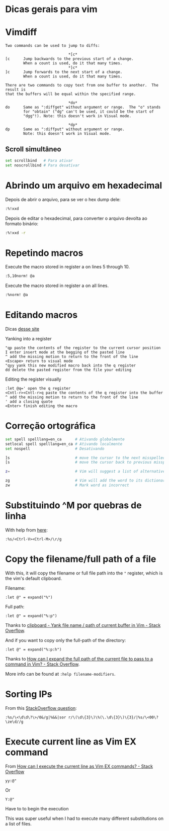 # Dicas gerais para vim

# Vimdiff

    Two commands can be used to jump to diffs:

                                *[c*
    [c		Jump backwards to the previous start of a change.
            When a count is used, do it that many times.
                                *]c*
    ]c		Jump forwards to the next start of a change.
            When a count is used, do it that many times.

    There are two commands to copy text from one buffer to another.  The result is
    that the buffers will be equal within the specified range.

                                *do*
    do		Same as ":diffget" without argument or range.  The "o" stands
            for "obtain" ("dg" can't be used, it could be the start of
            "dgg"!). Note: this doesn't work in Visual mode.

                                *dp*
    dp		Same as ":diffput" without argument or range.
            Note: this doesn't work in Visual mode.

## Scroll simultâneo

~~~ Bash
set scrollbind   # Para ativar
set noscrollbind # Para desativar
~~~

# Abrindo um arquivo em hexadecimal

Depois de abrir o arquivo, para se ver o hex dump dele:

~~~ Bash
:%!xxd
~~~

Depois de editar o hexadecimal, para converter o arquivo devolta ao formato binário:

~~~ Bash
:%!xxd -r
~~~

# Repetindo macros

Execute the macro stored in register a on lines 5 through 10.

~~~ Bash
:5,10norm! @a
~~~

Execute the macro stored in register a on all lines.

~~~ Bash
:%norm! @a
~~~

# Editando macros

Dicas [desse site](https://robots.thoughtbot.com/how-to-edit-an-existing-vim-macro)

Yanking into a register

    "qp paste the contents of the register to the current cursor position
    I enter insert mode at the begging of the pasted line
    ^ add the missing motion to return to the front of the line
    <Escape> return to visual mode
    "qyy yank this new modified macro back into the q register
    dd delete the pasted register from the file your editing

Editing the register visually

    :let @q=' open the q register
    <Cntl-r><Cntl-r>q paste the contents of the q register into the buffer
    ^ add the missing motion to return to the front of the line
    ' add a closing quote
    <Enter> finish editing the macro

# Correção ortográfica

~~~ Bash
set spell spelllang=en_ca      # Ativando globalmente
setlocal spell spelllang=en_ca # Ativando localmente
set nospell                    # Desativando

]s                             # move the cursor to the next misspelled word
[s                             # move the cursor back to previous misspelled words.

z=                             # Vim will suggest a list of alternatives that it thinks may be correct

zg                             # Vim will add the word to its dictionary
zw                             # Mark word as incorrect
~~~

# Substituindo ^M por quebras de linha

With help from [here](http://stackoverflow.com/questions/811193/how-to-convert-the-m-linebreak-to-normal-linebreak-in-a-file-opened-in-vim):

    :%s/<Ctrl-V><Ctrl-M>/\r/g

# Copy the filename/full path of a file

With this, it will copy the filename or full file path into the `"` register, which is the vim's default clipboard.

Filename:

```
:let @" = expand("%")
```

Full path:

```
:let @" = expand("%:p")
```
Thanks to [clipboard - Yank file name / path of current buffer in Vim - Stack Overflow](https://stackoverflow.com/questions/916875/yank-file-name-path-of-current-buffer-in-vim).

And if you want to copy only the full-path of the directory:

```
:let @" = expand("%:p:h")
```

Thanks to [How can I expand the full path of the current file to pass to a command in Vim? - Stack Overflow](https://stackoverflow.com/questions/2233905/how-can-i-expand-the-full-path-of-the-current-file-to-pass-to-a-command-in-vim).

More info can be found at `:help filename-modifiers`.

# Sorting IPs

From this [StackOverflow question](https://stackoverflow.com/questions/9067559/sorting-ip-addresses-in-vim#answer-9075090):

```
:%s/\<\d\d\?\>/0&/g|%&&|sor r/\(\d\{3}\)\%(\.\d\{3}\)\{3}/|%s/\<00\?\ze\d//g
```

# Execute current line as Vim EX command

From [How can I execute the current line as Vim EX commands? - Stack Overflow](https://stackoverflow.com/questions/14385998/how-can-i-execute-the-current-line-as-vim-ex-commands/14386090)

```
yy:@"
```

Or

```
Y:@"
```

Have to <enter> to begin the execution

This was super useful when I had to execute many different substitutions on a list of files.
